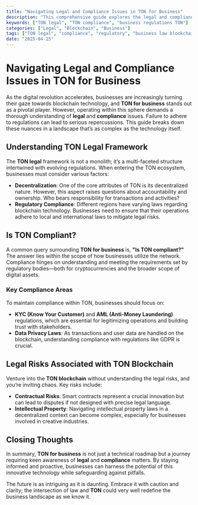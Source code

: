 ```yaml
---
title: "Navigating Legal and Compliance Issues in TON for Business"
description: "This comprehensive guide explores the legal and compliance landscape of operating with TON for business, addressing key regulations and risks."
keywords: ["TON legal", "TON compliance", "business regulations TON"]
categories: ["Legal", "Blockchain", "Business"]
tags: ["TON legal", "compliance", "regulatory", "business law blockchain"]
date: "2025-04-25"
---
```


# Navigating Legal and Compliance Issues in TON for Business

As the digital revolution accelerates, businesses are increasingly turning their gaze towards blockchain technology, and **TON for business** stands out as a pivotal player. However, operating within this sphere demands a thorough understanding of **legal** and **compliance** issues. Failure to adhere to regulations can lead to serious repercussions. This guide breaks down these nuances in a landscape that’s as complex as the technology itself.

## Understanding TON Legal Framework

The **TON legal** framework is not a monolith; it’s a multi-faceted structure intertwined with evolving regulations. When entering the TON ecosystem, businesses must consider various factors:

- **Decentralization**: One of the core attributes of TON is its decentralized nature. However, this aspect raises questions about accountability and ownership. Who bears responsibility for transactions and activities?
- **Regulatory Compliance**: Different regions have varying laws regarding blockchain technology. Businesses need to ensure that their operations adhere to local and international laws to mitigate legal risks.
  
## Is TON Compliant?

A common query surrounding **TON for business** is, **"Is TON compliant?"** The answer lies within the scope of how businesses utilize the network. Compliance hinges on understanding and meeting the requirements set by regulatory bodies—both for cryptocurrencies and the broader scope of digital assets.

### Key Compliance Areas

To maintain compliance within TON, businesses should focus on:

- **KYC (Know Your Customer)** and **AML (Anti-Money Laundering)** regulations, which are essential for legitimizing operations and building trust with stakeholders.
- **Data Privacy Laws**: As transactions and user data are handled on the blockchain, understanding compliance with regulations like GDPR is crucial.
  
## Legal Risks Associated with TON Blockchain

Venture into the **TON blockchain** without understanding the legal risks, and you’re inviting chaos. Key risks include:

- **Contractual Risks**: Smart contracts represent a crucial innovation but can lead to disputes if not designed with precise legal language.
- **Intellectual Property**: Navigating intellectual property laws in a decentralized context can become complex, especially for businesses involved in creative industries.

## Closing Thoughts

In summary, **TON for business** is not just a technical roadmap but a journey requiring keen awareness of **legal** and **compliance** matters. By staying informed and proactive, businesses can harness the potential of this innovative technology while safeguarding against pitfalls.

The future is as intriguing as it is daunting. Embrace it with caution and clarity; the intersection of law and **TON** could very well redefine the business landscape as we know it.